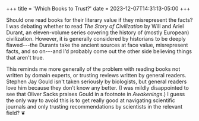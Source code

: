 +++
title = 'Which Books to Trust?'
date = 2023-12-07T14:31:13-05:00
+++

Should one read books for their literary value if they misrepresent the facts? I was debating whether to read *The Story of Civilization* by Will and Ariel Durant, an eleven-volume series covering the history of (mostly European) civilization. However, it is generally considered by historians to be deeply flawed---the Durants take the ancient sources at face value, misrepresent facts, and so on---and I’d probably come out the other side believing things that aren't true.

This reminds me more generally of the problem with reading books not written by domain experts, or trusting reviews written by general readers. Stephen Jay Gould isn't taken seriously by biologists, but general readers love him because they don’t know any better. (I was mildly disappointed to see that Oliver Sacks praises Gould in a footnote in *Awakenings*.) I guess the only way to avoid this is to get really good at navigating scientific journals and only trusting recommendations by scientists in the relevant field? &#x2766;
